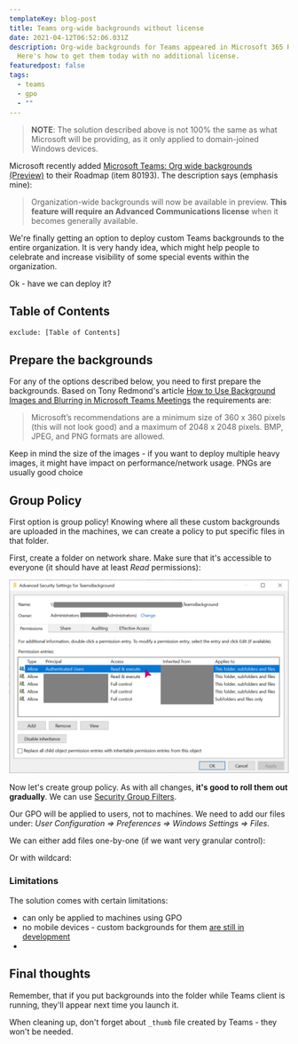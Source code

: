 ```yaml
---
templateKey: blog-post
title: Teams org-wide backgrounds without license
date: 2021-04-12T06:52:06.031Z
description: Org-wide backgrounds for Teams appeared in Microsoft 365 Roadmap.
  Here's how to get them today with no additional license.
featuredpost: false
tags:
  - teams
  - gpo
  - ""
---
```

> **NOTE**: The solution described above is not 100% the same as what Microsoft will be providing, as it only applied to domain-joined Windows devices.

Microsoft recently added [Microsoft Teams: Org wide backgrounds (Preview)](https://www.microsoft.com/en-us/microsoft-365/roadmap?&searchterms=80193&filters=&searchterms=80193) to their Roadmap (item 80193). The description says (emphasis mine):

> Organization-wide backgrounds will now be available in preview. **This feature will require an Advanced Communications license** when it becomes generally available.

We're finally getting an option to deploy custom Teams backgrounds to the entire organization. It is very handy idea, which might help people to celebrate and increase visibility of some special events within the organization.

Ok - have we can deploy it?

## Table of Contents
```toc
exclude: [Table of Contents]
```

## Prepare the backgrounds

For any of the options described below, you need to first prepare the backgrounds. Based on Tony Redmond's article [How to Use Background Images and Blurring in Microsoft Teams Meetings](https://office365itpros.com/2020/04/06/teams-meeting-background-image/) the requirements are:

> Microsoft’s recommendations are a minimum size of 360 x 360 pixels (this will not look good) and a maximum of 2048 x 2048 pixels. BMP, JPEG, and PNG formats are allowed.

Keep in mind the size of the images - if you want to deploy multiple heavy images, it might have impact on performance/network usage. PNGs are usually good choice

## Group Policy

First option is group policy! Knowing where all these custom backgrounds are uploaded in the machines, we can create a policy to put specific files in that folder.

First, create a folder on network share. Make sure that it's accessible to everyone (it should have at least *Read* permissions):

![Permissions on network folder](../../img/20210412-092312-fmay6h1it3.png "Permissions on network folder")

Now let's create group policy. As with all changes, **it's good to roll them out gradually**. We can use [Security Group Filters](https://docs.microsoft.com/en-us/windows/security/threat-protection/windows-firewall/assign-security-group-filters-to-the-gpo).

Our GPO will be applied to users, not to machines. We need to add our files under: *User Configuration => Preferences => Windows Settings => Files*.

We can either add files one-by-one (if we want very granular control):



Or with wildcard:



### Limitations

The solution comes with certain limitations:

* can only be applied to machines using GPO
* no mobile devices - custom backgrounds for them [are still in development](https://www.microsoft.com/en-us/microsoft-365/roadmap?searchterms=82234)
* 

## Final thoughts

Remember, that if you put backgrounds into the folder while Teams client is running, they'll appear next time you launch it.

When cleaning up, don't forget about `_thumb` file created by Teams - they won't be needed.
